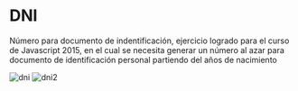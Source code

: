# DNI
Número para documento de indentificación, ejercicio logrado para
el curso de Javascript 2015, en el cual se necesita generar un número 
al azar para documento de identificación personal partiendo del años de nacimiento

![dni](https://user-images.githubusercontent.com/19762166/213576248-610f7c86-5b1f-4544-8a4a-44019c1d65a3.PNG)
![dni2](https://user-images.githubusercontent.com/19762166/213576262-0e9abd3f-a797-49e4-b803-13bf3ec16ecf.PNG)

